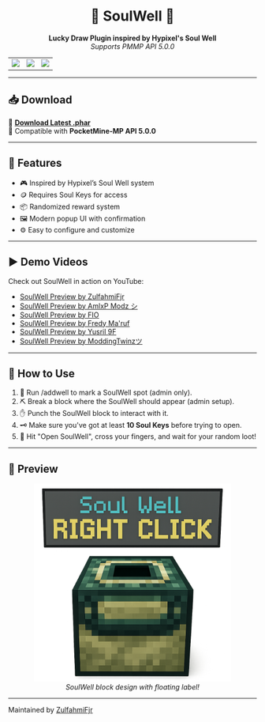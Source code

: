 <h1 align="center">🔮 SoulWell 🔮</h1>

<p align="center">
  <b>Lucky Draw Plugin inspired by Hypixel's Soul Well</b><br>
  <i>Supports PMMP API 5.0.0</i>
</p>

<table> <tr> <td><img src="https://1.bp.blogspot.com/-olWvczoyzGc/XvgRyuHRH9I/AAAAAAAAAC8/yVPSF1naxAAWVzvuxGslbDrKUceYKiqGgCK4BGAsYHg/s1920/Screenshot_2020-06-28-10-35-27-306_com.mojang.png" width="600"/></td> <td><img src="https://1.bp.blogspot.com/-QkEkQaUq5cY/XvgRyak50TI/AAAAAAAAAC4/x-64flc0ptkAwM-fPSd-tGJbyNMcX1FWwCK4BGAsYHg/s1920/Screenshot_2020-06-28-10-35-35-368_com.mojang.png" width="600"/></td> <td><img src="https://1.bp.blogspot.com/-GeOPaXJnLVE/XvgRx48NjqI/AAAAAAAAAC0/SavVnxUoXA0RPCQDDRDISr_4NNO-NVOjACK4BGAsYHg/s1920/Screenshot_2020-06-28-10-37-08-291_com.mojang.png" width="600"/></td> </tr> </table>

---

## 📥 Download

🔗 [**Download Latest .phar**](https://poggit.pmmp.io/r/256010/SoulWell.phar)  
🔧 Compatible with **PocketMine-MP API 5.0.0**

---

## 🧿 Features

- 🎮 Inspired by Hypixel’s Soul Well system
- 🪙 Requires Soul Keys for access
- 📦 Randomized reward system
- 🖼 Modern popup UI with confirmation
- ⚙️ Easy to configure and customize

---

## ▶️ Demo Videos

Check out SoulWell in action on YouTube:

- [SoulWell Preview by ZulfahmiFjr](https://www.youtube.com/watch?v=4cFAz_Sn1Eo)
- [SoulWell Preview by AmlxP Modz シ](https://www.youtube.com/watch?v=JBJBAauGoG4)
- [SoulWell Preview by FIO](https://www.youtube.com/watch?v=BdTHKTVP434)
- [SoulWell Preview by Fredy Ma'ruf](https://www.youtube.com/watch?v=R4vB_SDOgz0)
- [SoulWell Preview by Yusril 9F](https://www.youtube.com/watch?v=x550VlR_Q5s)
- [SoulWell Preview by ModdingTwinzツ](https://www.youtube.com/watch?v=2OWY2O6lcms)

---

## 🧾 How to Use

1. 🔧 Run /addwell to mark a SoulWell spot (admin only).
2. ⛏ Break a block where the SoulWell should appear (admin setup).
3. ✋ Punch the SoulWell block to interact with it.
4. 🗝 Make sure you've got at least **10 Soul Keys** before trying to open.
5. 🎉 Hit "Open SoulWell", cross your fingers, and wait for your random loot!

---

## 📸 Preview

<p align="center">
  <img src="https://github.com/ZulfahmiFjr/SoulWell/blob/master/icon.png?raw=true" width="400"/>
  <br><i>SoulWell block design with floating label!</i>
</p>

--- 
Maintained by [ZulfahmiFjr](https://github.com/ZulfahmiFjr)
